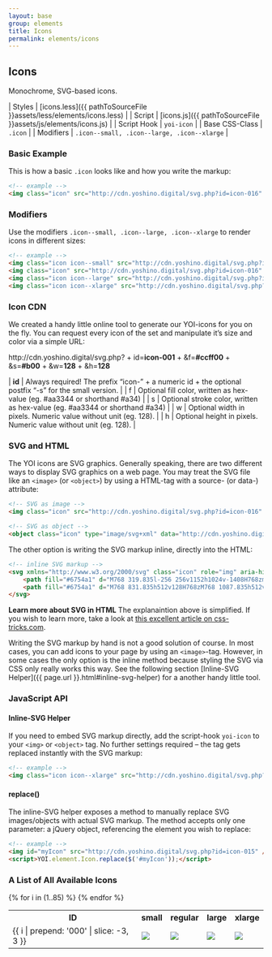 ```yaml
---
layout: base
group: elements
title: Icons
permalink: elements/icons
---
```


## Icons

Monochrome, SVG-based icons.

| Styles         | [icons.less]({{ pathToSourceFile }}assets/less/elements/icons.less) |
| Script         | [icons.js]({{ pathToSourceFile }}assets/js/elements/icons.js)       |
| Script Hook    | `yoi-icon`                                                          |
| Base CSS-Class | `.icon`                                                             |
| Modifiers      | `.icon--small, .icon--large, .icon--xlarge`                         |

### Basic Example

This is how a basic `.icon` looks like and how you write the markup:

```html
<!-- example -->
<img class="icon" src="http://cdn.yoshino.digital/svg.php?id=icon-016" />
```
### Modifiers

Use the modifiers `.icon--small, .icon--large, .icon--xlarge` to render icons in different sizes:

```html
<!-- example -->
<img class="icon icon--small" src="http://cdn.yoshino.digital/svg.php?id=icon-016" />
<img class="icon" src="http://cdn.yoshino.digital/svg.php?id=icon-016" />
<img class="icon icon--large" src="http://cdn.yoshino.digital/svg.php?id=icon-016" />
<img class="icon icon--xlarge" src="http://cdn.yoshino.digital/svg.php?id=icon-016" />
```

### Icon CDN

We created a handy little online tool to generate our YOI-icons for you on the fly. You can request every icon of the set and manipulate it’s size and color via a simple URL:

<div class="fs-15 m-t-3 m-b-4">
    <span class="tc-blue-15">http://cdn.yoshino.digital/svg.php?</span>
    <span class="tc-gray-15">+</span> <span class="tc-blue-15">id=<b class="tc-red-12">icon-001</b></span>
    <span class="tc-gray-15">+</span> <span class="tc-blue-15">&f=<b class="tc-green-12">#ccff00</b></span>
    <span class="tc-gray-15">+</span> <span class="tc-blue-15">&s=<b class="tc-green-12">#b00</b></span>
    <span class="tc-gray-15">+</span> <span class="tc-blue-15">&w=<b class="tc-green-12">128</b></span>
    <span class="tc-gray-15">+</span> <span class="tc-blue-15">&h=<b class="tc-green-12">128</b></span>
</div>

| **id**    | Always required! The prefix “icon-” + a numeric id + the optional postfix “-s” for the small version. |
| f         | Optional fill color, written as hex-value (eg. #aa3344 or shorthand #a34)                             |
| s         | Optional stroke color, written as hex-value (eg. #aa3344 or shorthand #a34)                           |
| w         | Optional width in pixels. Numeric value without unit (eg. 128).                                       |
| h         | Optional height in pixels. Numeric value without unit (eg. 128).                                      |

### SVG and HTML

The YOI icons are SVG graphics. Generally speaking, there are two different ways to display SVG graphics on a web page. You may treat the SVG file like an `<image>` (or `<object>`) by using a HTML-tag with a source- (or data-) attribute:

```html
<!-- SVG as image -->
<img class="icon" src="http://cdn.yoshino.digital/svg.php?id=icon-016" />

<!-- SVG as object -->
<object class="icon" type="image/svg+xml" data="http://cdn.yoshino.digital/svg.php?id=icon-016">
```

The other option is writing the SVG markup inline, directly into the HTML:

```html
<!-- inline SVG markup -->
<svg xmlns="http://www.w3.org/2000/svg" class="icon" role="img" aria-hidden="true" width="32" height="32" viewBox="0 0 2048 2048">
    <path fill="#6754a1" d="M768 319.835l-256 256v1152h1024v-1408H768zm640 1280H640v-896h256v-256h512v1152z"></path>
    <path fill="#6754a1" d="M768 831.835h512v128H768zM768 1087.835h512v128H768zM768 1343.835h512v128H768z"></path>
</svg>
```

<p class="hint"><b>Learn more about SVG in HTML</b> The explanaintion above is simplified. If you wish to learn more, take a look at <a href="https://css-tricks.com/using-svg/">this excellent article on css-tricks.com</a>.</p>

Writing the SVG markup by hand is not a good solution of course. In most cases, you can add icons to your page by using an `<image>`-tag. However, in some cases the only option is the inline method because styling the SVG via CSS only really works this way. See the following section [Inline-SVG Helper]({{ page.url }}.html#inline-svg-helper) for a another handy little tool.

### JavaScript API

#### Inline-SVG Helper

If you need to embed SVG markup directly, add the script-hook `yoi-icon` to your `<img>` or `<object>` tag. No further settings required – the tag gets replaced instantly with the SVG markup:
    
```html
<!-- example -->
<img class="icon icon--xlarge" src="http://cdn.yoshino.digital/svg.php?id=icon-015" yoi-icon />
```

#### replace()

The inline-SVG helper exposes a method to manually replace SVG images/objects with actual SVG markup. The method accepts only one parameter: a jQuery object, referencing the element you wish to replace:

```html
<!-- example -->
<img id="myIcon" src="http://cdn.yoshino.digital/svg.php?id=icon-015" />
<script>YOI.element.Icon.replace($('#myIcon'));</script>
```

### A List of All Available Icons

<table>
    <tr>
        <th>ID</th>
        <th>small</th>
        <th>regular</th>
        <th>large</th>
        <th>xlarge</th>
    </tr>
    {% for i in (1..85) %}
        <tr>
            <td>{{ i | prepend: '000' | slice: -3, 3 }}</td>
            <td class="val-m al-c"><img class="icon icon--small m-1" src="http://cdn.yoshino.digital/svg.php?id=icon-{{ i | prepend: '000' | slice: -3, 3 }}-s" /></td>
            <td class="val-m al-c"><img class="icon m-1" src="http://cdn.yoshino.digital/svg.php?id=icon-{{ i | prepend: '000' | slice: -3, 3 }}" /></td>
            <td class="val-m al-c"><img class="icon icon--large icon--x2 m-1" src="http://cdn.yoshino.digital/svg.php?id=icon-{{ i | prepend: '000' | slice: -3, 3 }}" /></td>
            <td class="val-m al-c"><img class="icon icon--xlarge m-1" src="http://cdn.yoshino.digital/svg.php?id=icon-{{ i | prepend: '000' | slice: -3, 3 }}" /></td>
        </tr>
    {% endfor %}
</table>